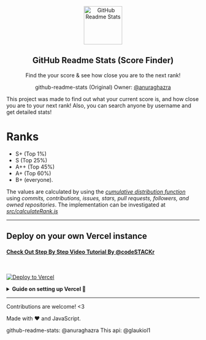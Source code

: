 <p align="center">
 <img width="100px" src="https://res.cloudinary.com/anuraghazra/image/upload/v1594908242/logo_ccswme.svg" align="center" alt="GitHub Readme Stats" />
 <h2 align="center">GitHub Readme Stats (Score Finder)</h2>
 <p align="center">Find the your score & see how close you are to the next rank!</p>
 <p align="center">github-readme-stats (Original) Owner: <a href="https://github.com/anuraghazra/github-readme-stats">@anuraghazra</a></p>
</p>

This project was made to find out what your current score is, and how close you are to your next rank! Also, you can search anyone by username and get detailed stats!

# Ranks

- S+ (Top 1%)
- S (Top 25%)
- A++ (Top 45%)
- A+ (Top 60%)
- B+ (everyone).

The values are calculated by using the _[cumulative distribution function](https://en.wikipedia.org/wiki/Cumulative_distribution_function)_ using _commits, contributions, issues, stars, pull requests, followers, and owned repositories_.
The implementation can be investigated at _[src/calculateRank.js](./src/calculateRank.js)_

<hr>



## Deploy on your own Vercel instance

#### [Check Out Step By Step Video Tutorial By @codeSTACKr](https://youtu.be/n6d4KHSKqGk?t=107)

<br>

[![Deploy to Vercel](https://vercel.com/button)](https://vercel.com/import/project?template=https://github.com/glaukiol1/github-readme-stats)

<details>
 <summary><b> Guide on setting up Vercel  🔨 </b></summary>

1. Go to [vercel.com](https://vercel.com/)
1. Click on `Log in`
   ![](https://files.catbox.moe/tct1wg.png)
1. Sign in with GitHub by pressing `Continue with GitHub`
   ![](https://files.catbox.moe/btd78j.jpeg)
1. Sign into GitHub and allow access to all repositories, if prompted
1. Fork this repo
1. Go back to your [Vercel dashboard](https://vercel.com/dashboard)
1. Select `Import Project`
   ![](https://files.catbox.moe/qckos0.png)
1. Select `Import Git Repository`
   ![](https://files.catbox.moe/pqub9q.png)
1. Select root and keep everything as is, just add your environment variable named PAT_1 (as shown), which will contain a personal access token (PAT), which you can easily create [here](https://github.com/settings/tokens/new) (leave everything as is, just name it something, it can be anything you want)
   ![](https://files.catbox.moe/0ez4g7.png)
1. Click deploy, and you're good to go. See your domains to use the API!

</details>

<hr>

Contributions are welcome! <3

Made with :heart: and JavaScript.

github-readme-stats: @anuraghazra
This api: @glaukiol1
